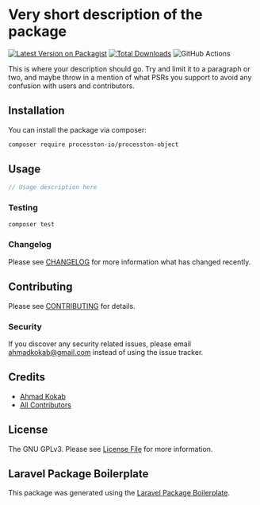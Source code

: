 # Very short description of the package

[![Latest Version on Packagist](https://img.shields.io/packagist/v/processton-io/processton-object.svg?style=flat-square)](https://packagist.org/packages/processton-io/processton-object)
[![Total Downloads](https://img.shields.io/packagist/dt/processton-io/processton-object.svg?style=flat-square)](https://packagist.org/packages/processton-io/processton-object)
![GitHub Actions](https://github.com/processton-io/processton-object/actions/workflows/main.yml/badge.svg)

This is where your description should go. Try and limit it to a paragraph or two, and maybe throw in a mention of what PSRs you support to avoid any confusion with users and contributors.

## Installation

You can install the package via composer:

```bash
composer require processton-io/processton-object
```

## Usage

```php
// Usage description here
```

### Testing

```bash
composer test
```

### Changelog

Please see [CHANGELOG](CHANGELOG.md) for more information what has changed recently.

## Contributing

Please see [CONTRIBUTING](CONTRIBUTING.md) for details.

### Security

If you discover any security related issues, please email ahmadkokab@gmail.com instead of using the issue tracker.

## Credits

-   [Ahmad Kokab](https://github.com/processton)
-   [All Contributors](../../contributors)

## License

The GNU GPLv3. Please see [License File](LICENSE.md) for more information.

## Laravel Package Boilerplate

This package was generated using the [Laravel Package Boilerplate](https://laravelpackageboilerplate.com).
